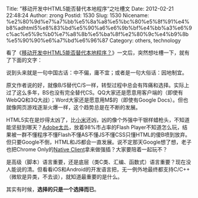 Title: ”移动开发中HTML5能否替代本地程序“之吐槽文
Date: 2012-02-21 22:48:24
Author: zrong
Postid: 1530
Slug: 1530
Nicename: %e2%80%9d%e7%a7%bb%e5%8a%a8%e5%bc%80%e5%8f%91%e4%b8%adhtml5%e8%83%bd%e5%90%a6%e6%9b%bf%e4%bb%a3%e6%9c%ac%e5%9c%b0%e7%a8%8b%e5%ba%8f%e2%80%9c%e4%b9%8b%e5%90%90%e6%a7%bd%e6%96%87
Category: others, technology

看了《[移动开发中HTML5能否替代本地程序？](http://iove.net/archives/2991.html)》一文后，突然想吐槽一下，就有了下面的文字：

说到头来就是一句中国古话：中不偏，庸不宜；或者是一句大俗话：因地制宜。

原文作者说的好，就像B/S替代C/S一样，转型过程中总会有阵痛和选择。实际上过了这么多年，BS也没有完全替代CS。QQ大家还是愿意用客户端的（即使有WebQQ和3Q大战）；Word大家还是愿意用M\$的（即使有Google
Docs）。但也就像网页游戏逐渐火爆一样，这个趋势总是在不断的发展。

HTML5实在是炒得太凶了，比[小米](http://www.xiaomi.com/)还凶，凶的像个外强中干银样蜡枪头，不知道能坚挺到哪天？[Adobe太怂](http://zengrong.net/post/tag/adobe)，放着98%市占率的Flash
Player不知道怎么玩，结果被一群不懂程序不懂Flash不懂AS不懂JS不懂CSS只懂HTML的傻B喷到放弃。但只要Google不倒，HTML和JS都会一直发展。说不定那天Google想了想，老子也把Chrome
Only的[Native
Client](https://developers.google.com/native-client/)拿来做强插？大家要陪着一起玩不？

是高级（脚本）语言重要，还是底层（类C类、汇编、函数式）语言重要？现在没人能说的清。但看看iOS和Android的开发语言把，无一例外地最终都支持C/C++（微软是异类，不去谈），就知道最重要的是什么。

其实有时候，**选择的只是一个选择而已**。

